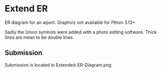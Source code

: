 # Extend ER 

ER diagram for an aiport.
Graphviz not available for Pthon 3.13+

Sadly the Union symbols were added with a photo editing software.
Thick lines are mean to be double lines

## Submission
Submission is located in Extended-ER-Diagram.png